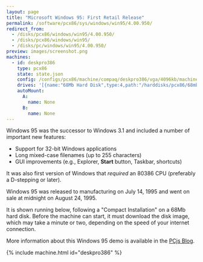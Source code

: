 ```yaml
---
layout: page
title: "Microsoft Windows 95: First Retail Release"
permalink: /software/pcx86/sys/windows/win95/4.00.950/
redirect_from:
  - /disks/pcx86/windows/win95/4.00.950/
  - /disks/pcx86/windows/win95/
  - /disks/pc/windows/win95/4.00.950/
preview: images/screenshot.png
machines:
  - id: deskpro386
    type: pcx86
    state: state.json
    config: /configs/pcx86/machine/compaq/deskpro386/vga/4096kb/machine.xml
    drives: '[{name:"68Mb Hard Disk",type:4,path:"/harddisks/pcx86/68mb/WIN95.json"}]'
    autoMount:
      A:
        name: None
      B:
        name: None
---
```


Windows 95 was the successor to Windows 3.1 and included a number of important new features:

 * Support for 32-bit Windows applications
 * Long mixed-case filenames (up to 255 characters)
 * GUI improvements (e.g., Explorer, **Start** button, Taskbar, shortcuts) 

It was also first version of Windows that *required* an 80386 CPU (preferably a D-stepping or later).

Windows 95 was released to manufacturing on July 14, 1995 and went on sale at midnight on August 24, 1995.

It is shown running below, following a "Compact Installation" on a 68Mb hard disk.  Before the machine can
start, it must download the disk image, which may take a minute or two, depending on the speed of your
internet connection.

More information about this Windows 95 demo is available in the [PCjs Blog](/blog/2015/09/21/).

{% include machine.html id="deskpro386" %}
